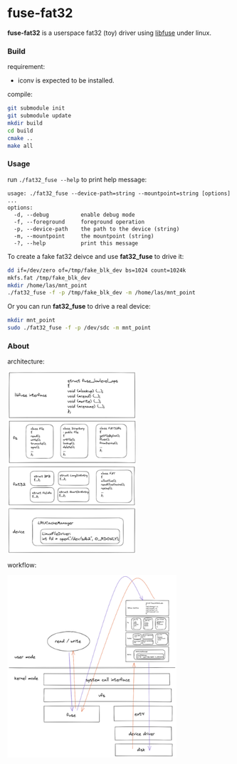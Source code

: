 # fuse-fat32

**fuse-fat32** is a userspace fat32 (toy) driver using [libfuse](https://github.com/libfuse/libfuse) under linux.



### Build

requirement: 

- iconv is expected to be installed.

compile:

```bash
git submodule init
git submodule update
mkdir build
cd build
cmake ..
make all
```



### Usage

run `./fat32_fuse --help` to print help message:

```
usage: ./fat32_fuse --device-path=string --mountpoint=string [options] ... 
options:
  -d, --debug          enable debug mode
  -f, --foreground     foreground operation
  -p, --device-path    the path to the device (string)
  -m, --mountpoint     the mountpoint (string)
  -?, --help           print this message
```

To create a fake fat32 deivce and use **fat32_fuse** to drive it:

```bash
dd if=/dev/zero of=/tmp/fake_blk_dev bs=1024 count=1024k
mkfs.fat /tmp/fake_blk_dev
mkdir /home/las/mnt_point
./fat32_fuse -f -p /tmp/fake_blk_dev -m /home/las/mnt_point
```

Or you can run **fat32_fuse** to drive a real device:

```bash
mkdir mnt_point
sudo ./fat32_fuse -f -p /dev/sdc -m mnt_point
```



### About

architecture:

<img src="architecture.png" alt="architecture" style="zoom:40%;" />

workflow:

<img src="workflow.png" alt="workflow" style="zoom:40%;" />



